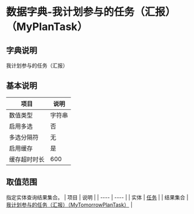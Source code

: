 # 数据字典-我计划参与的任务（汇报）（MyPlanTask）
## 字典说明
我计划参与的任务（汇报）

## 基本说明
| 项目 | 说明 |
| ---- | ---- |
| 数值类型 | 字符串 |
| 启用多选 | 否 |
| 多选分隔符 | 无 |
| 启用缓存 | 是 |
| 缓存超时时长 | 600 |

## 取值范围
指定实体查询结果集合。
| 项目 | 说明 |
| ---- | ---- |
| 实体 | [任务](../module/zentao/Task) |
| 结果集合 | [我计划参与的任务（汇报）（MyTomorrowPlanTask）](../module/zentao/Task/#数据集合-我计划参与的任务（汇报）（MyTomorrowPlanTask）) |


